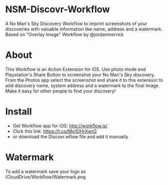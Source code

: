 # NSM-Discovr-Workflow
A No Man's Sky Discovery Workflow to imprint screenshots of your discoveries with valuable information like name, address and a watermark. Based on "Overlay Image" Workflow by @jordanmerrick
# About
This Workflow is an Action Extension for iOS. Use photo mode and Playstation's Share Button to screenshot your No Man's Sky discovery. From the Photos app select the screenshot and share it to this extension to add discovery name, system address and a watermark to the final image. Make it easy for other people to find your discovery!
# Install
- Get Workflow app for iOS: http://workflow.is/
- Click this link: https://t.co/Mg1DHrXwrG
- or download the Discovr.wflow file and add it manually
# Watermark
To add a watermark save your logo as iCloudDrive/Workflow/Watermark.png
